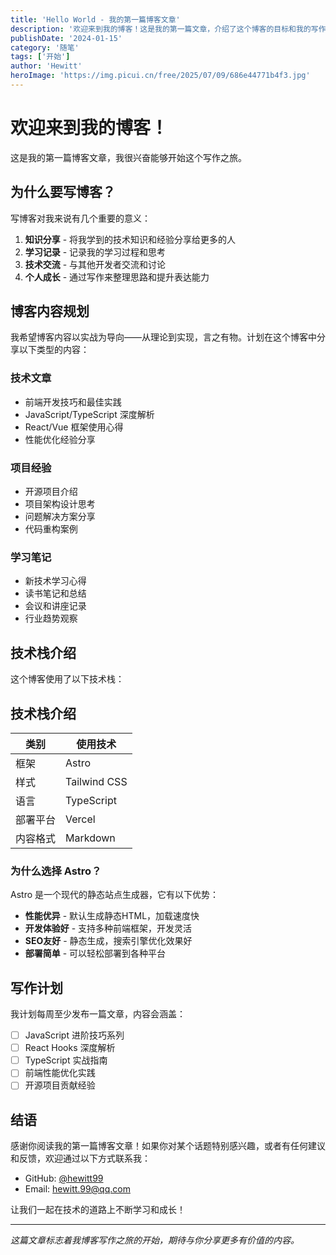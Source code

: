 ```yaml
---
title: 'Hello World - 我的第一篇博客文章'
description: '欢迎来到我的博客！这是我的第一篇文章，介绍了这个博客的目标和我的写作计划。'
publishDate: '2024-01-15'
category: '随笔'
tags: ['开始']
author: 'Hewitt'
heroImage: 'https://img.picui.cn/free/2025/07/09/686e44771b4f3.jpg'
---
```


# 欢迎来到我的博客！

这是我的第一篇博客文章，我很兴奋能够开始这个写作之旅。

## 为什么要写博客？

写博客对我来说有几个重要的意义：

1. **知识分享** - 将我学到的技术知识和经验分享给更多的人
2. **学习记录** - 记录我的学习过程和思考
3. **技术交流** - 与其他开发者交流和讨论
4. **个人成长** - 通过写作来整理思路和提升表达能力

## 博客内容规划

我希望博客内容以实战为导向——从理论到实现，言之有物。计划在这个博客中分享以下类型的内容：

### 技术文章

- 前端开发技巧和最佳实践
- JavaScript/TypeScript 深度解析
- React/Vue 框架使用心得
- 性能优化经验分享

### 项目经验

- 开源项目介绍
- 项目架构设计思考
- 问题解决方案分享
- 代码重构案例

### 学习笔记

- 新技术学习心得
- 读书笔记和总结
- 会议和讲座记录
- 行业趋势观察

## 技术栈介绍

这个博客使用了以下技术栈：

## 技术栈介绍

| 类别     | 使用技术     |
| -------- | ------------ |
| 框架     | Astro        |
| 样式     | Tailwind CSS |
| 语言     | TypeScript   |
| 部署平台 | Vercel       |
| 内容格式 | Markdown     |

### 为什么选择 Astro？

Astro 是一个现代的静态站点生成器，它有以下优势：

- **性能优异** - 默认生成静态HTML，加载速度快
- **开发体验好** - 支持多种前端框架，开发灵活
- **SEO友好** - 静态生成，搜索引擎优化效果好
- **部署简单** - 可以轻松部署到各种平台

## 写作计划

我计划每周至少发布一篇文章，内容会涵盖：

- [ ] JavaScript 进阶技巧系列
- [ ] React Hooks 深度解析
- [ ] TypeScript 实战指南
- [ ] 前端性能优化实践
- [ ] 开源项目贡献经验

## 结语

感谢你阅读我的第一篇博客文章！如果你对某个话题特别感兴趣，或者有任何建议和反馈，欢迎通过以下方式联系我：

- GitHub: [@hewitt99](https://github.com/hewitt99)
- Email: hewitt.99@qq.com

让我们一起在技术的道路上不断学习和成长！

---

_这篇文章标志着我博客写作之旅的开始，期待与你分享更多有价值的内容。_
